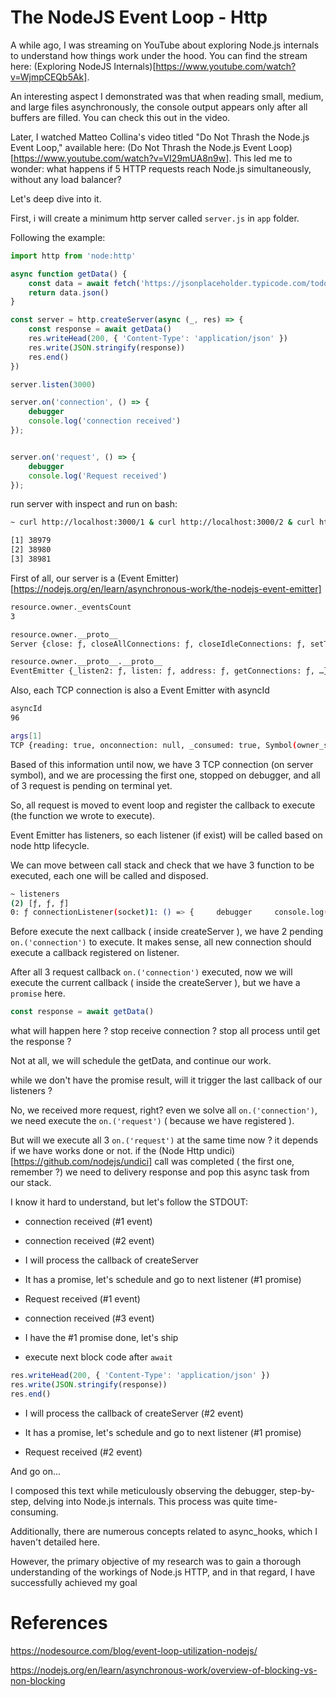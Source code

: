 # The NodeJS Event Loop - Http

A while ago, I was streaming on YouTube about exploring Node.js internals to understand how things work under the hood. You can find the stream here: (Exploring NodeJS Internals)[https://www.youtube.com/watch?v=WjmpCEQb5Ak].

An interesting aspect I demonstrated was that when reading small, medium, and large files asynchronously, the console output appears only after all buffers are filled. You can check this out in the video.

Later, I watched Matteo Collina's video titled "Do Not Thrash the Node.js Event Loop," available here: (Do Not Thrash the Node.js Event Loop)[https://www.youtube.com/watch?v=VI29mUA8n9w]. This led me to wonder: what happens if 5 HTTP requests reach Node.js simultaneously, without any load balancer?

Let's deep dive into it.

First, i will create a minimum http server called `server.js` in `app` folder.

Following the example:

```javascript
import http from 'node:http'

async function getData() {
    const data = await fetch('https://jsonplaceholder.typicode.com/todos/1')
    return data.json()
}

const server = http.createServer(async (_, res) => {
    const response = await getData()
    res.writeHead(200, { 'Content-Type': 'application/json' })
    res.write(JSON.stringify(response))
    res.end()
})

server.listen(3000)

server.on('connection', () => {
    debugger
    console.log('connection received')
});


server.on('request', () => {
    debugger
    console.log('Request received')
});
```

run server with inspect and run on bash:

```bash
~ curl http://localhost:3000/1 & curl http://localhost:3000/2 & curl http://localhost:3000/3 &

[1] 38979
[2] 38980
[3] 38981
```

First of all, our server is a (Event Emitter)[https://nodejs.org/en/learn/asynchronous-work/the-nodejs-event-emitter]

```bash
resource.owner._eventsCount
3

resource.owner.__proto__
Server {close: ƒ, closeAllConnections: ƒ, closeIdleConnections: ƒ, setTimeout: ƒ, constructor: ƒ, …}

resource.owner.__proto__.__proto__
EventEmitter {_listen2: ƒ, listen: ƒ, address: ƒ, getConnections: ƒ, …}
```

Also, each TCP connection is also a Event Emitter with asyncId

```bash
asyncId
96

args[1]
TCP {reading: true, onconnection: null, _consumed: true, Symbol(owner_symbol): Socket, writeQueueSize: 0, …}
```

Based of this information until now, we have 3 TCP connection (on server symbol), and we are processing the first one, stopped on debugger, and all of 3 request is pending on terminal yet. 

So, all request is moved to event loop and register the callback to execute (the function we wrote to execute). 

Event Emitter has listeners, so each listener (if exist) will be called based on node http lifecycle.

We can move between call stack and check that we have 3 function to be executed, each one will be called and disposed. 

```bash
~ listeners
(2) [ƒ, ƒ, ƒ]
0: ƒ connectionListener(socket)1: () => {     debugger     console.log('Request received') }length: 3[[Prototype]]: Array(0)
```

Before execute the next callback ( inside createServer ), we have 2 pending `on.('connection')` to execute. It makes sense, all new connection should execute a callback registered on listener.

After all 3 request callback `on.('connection')` executed, now we will execute the current callback ( inside the createServer ), but we have a `promise` here.

```javascript
const response = await getData()
```

what will happen here ? stop receive connection ? stop all process until get the response ?

Not at all, we will schedule the getData, and continue our work.

while we don't have the promise result, will it trigger the last callback of our listeners ?

No, we received more request, right? even we solve all `on.('connection')`, we need execute the `on.('request')` ( because we have registered ).

But will we execute all 3 `on.('request')` at the same time now ? it depends if we have works done or not. if the (Node Http undici)[https://github.com/nodejs/undici] call was completed ( the first one, remember ?) we need to delivery response and pop this async task from our stack.

I know it hard to understand, but let's follow the STDOUT:

- connection received (#1 event)

- connection received (#2 event)

- I will process the callback of createServer

- It has a promise, let's schedule and go to next listener (#1 promise)

- Request received (#1 event)

- connection received (#3 event)

- I have the #1 promise done, let's ship

- execute next block code after `await`

```javascript
res.writeHead(200, { 'Content-Type': 'application/json' })
res.write(JSON.stringify(response))
res.end()
```

- I will process the callback of createServer (#2 event)

- It has a promise, let's schedule and go to next listener (#1 promise)

- Request received (#2 event)

And go on...

I composed this text while meticulously observing the debugger, step-by-step, delving into Node.js internals. This process was quite time-consuming.

Additionally, there are numerous concepts related to async_hooks, which I haven't detailed here.

However, the primary objective of my research was to gain a thorough understanding of the workings of Node.js HTTP, and in that regard, I have successfully achieved my goal

# References

https://nodesource.com/blog/event-loop-utilization-nodejs/

https://nodejs.org/en/learn/asynchronous-work/overview-of-blocking-vs-non-blocking